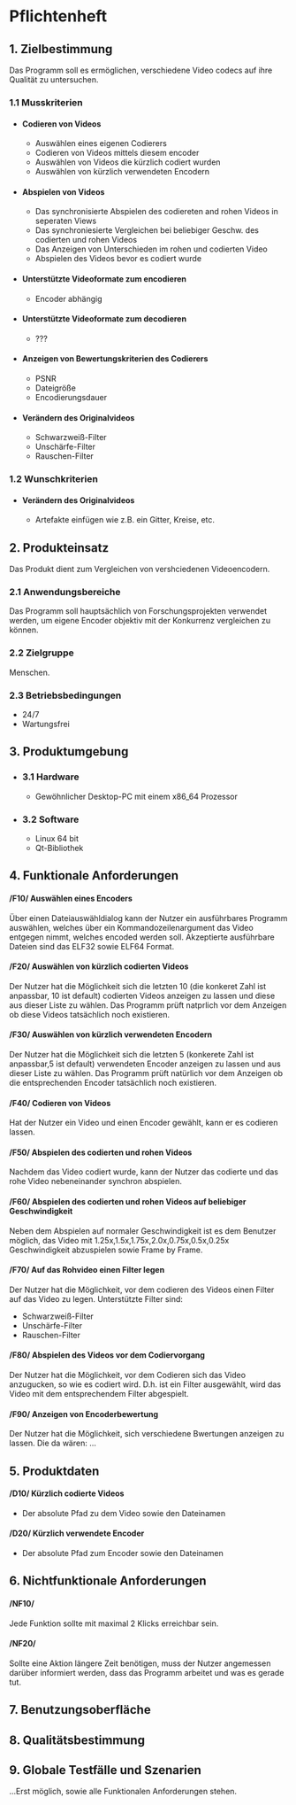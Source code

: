 # Pflichtenheft
## 1. Zielbestimmung
Das Programm soll es ermöglichen, verschiedene Video codecs auf ihre Qualität zu untersuchen.
### 1.1 Musskriterien
* #### Codieren von Videos
    * Auswählen eines eigenen Codierers
    * Codieren von Videos mittels diesem encoder
    * Auswählen von Videos die kürzlich codiert wurden
    * Auswählen von kürzlich verwendeten Encodern


* #### Abspielen von Videos
    * Das synchronisierte Abspielen des codiereten and rohen Videos in seperaten Views
    * Das synchroniesierte Vergleichen bei beliebiger Geschw. des codierten und rohen Videos
    * Das Anzeigen von Unterschieden im rohen und codierten Video
    * Abspielen des Videos bevor es codiert wurde


* #### Unterstützte Videoformate zum encodieren
    * Encoder abhängig


* #### Unterstützte Videoformate zum decodieren
    * ???


* #### Anzeigen von Bewertungskriterien des Codierers
    * PSNR
    * Dateigröße
    * Encodierungsdauer


* #### Verändern des Originalvideos
    * Schwarzweiß-Filter
    * Unschärfe-Filter
    * Rauschen-Filter

### 1.2 Wunschkriterien

* #### Verändern des Originalvideos
   * Artefakte einfügen wie z.B. ein Gitter, Kreise, etc.

## 2. Produkteinsatz
Das Produkt dient zum Vergleichen von vershciedenen Videoencodern.
### 2.1 Anwendungsbereiche
Das Programm soll hauptsächlich von Forschungsprojekten verwendet werden, um eigene Encoder
objektiv mit der Konkurrenz vergleichen zu können.
### 2.2 Zielgruppe
Menschen.
### 2.3 Betriebsbedingungen
* 24/7
* Wartungsfrei


## 3. Produktumgebung
* ### 3.1 Hardware
    * Gewöhnlicher Desktop-PC mit einem x86_64 Prozessor


* ### 3.2 Software
    * Linux 64 bit
    * Qt-Bibliothek

## 4. Funktionale Anforderungen

#### /F10/ Auswählen eines Encoders
Über einen Dateiauswähldialog kann der Nutzer ein ausführbares Programm auswählen, welches
über ein Kommandozeilenargument das Video entgegen nimmt, welches encoded werden soll.
Akzeptierte ausführbare Dateien sind das ELF32 sowie ELF64 Format.

#### /F20/ Auswählen von kürzlich codierten Videos
Der Nutzer hat die Möglichkeit sich die letzten 10 (die konkeret Zahl ist anpassbar, 10 ist
default) codierten Videos anzeigen zu lassen und diese aus dieser Liste zu wählen. Das
Programm prüft natprlich vor dem Anzeigen ob diese Videos tatsächlich noch existieren.

#### /F30/ Auswählen von kürzlich verwendeten Encodern
Der Nutzer hat die Möglichkeit sich die letzten 5 (konkerete Zahl ist anpassbar,5 ist default)
verwendeten Encoder anzeigen zu lassen und aus dieser Liste zu wählen. Das Programm prüft
natürlich vor dem Anzeigen ob die entsprechenden Encoder tatsächlich noch existieren.

#### /F40/ Codieren von Videos
Hat der Nutzer ein Video und einen Encoder gewählt, kann er es codieren lassen.

#### /F50/ Abspielen des codierten und rohen Videos
Nachdem das Video codiert wurde, kann der Nutzer das codierte und das rohe Video nebeneinander
synchron abspielen.

#### /F60/ Abspielen des codierten und rohen Videos auf beliebiger Geschwindigkeit
Neben dem Abspielen auf normaler Geschwindigkeit ist es dem Benutzer möglich, das Video mit
1.25x,1.5x,1.75x,2.0x,0.75x,0.5x,0.25x Geschwindigkeit abzuspielen sowie Frame by Frame.

#### /F70/ Auf das Rohvideo einen Filter legen
Der Nutzer hat die Möglichkeit, vor dem codieren des Videos einen Filter auf das Video zu
legen. Unterstützte Filter sind:
   * Schwarzweiß-Filter
   * Unschärfe-Filter
   * Rauschen-Filter

####  /F80/ Abspielen des Videos vor dem Codiervorgang
Der Nutzer hat die Möglichkeit, vor dem Codieren sich das Video anzugucken, so wie
es codiert wird. D.h. ist ein Filter ausgewählt, wird das Video mit dem entsprechendem
Filter abgespielt.

#### /F90/ Anzeigen von Encoderbewertung
Der Nutzer hat die Möglichkeit, sich verschiedene Bwertungen anzeigen zu lassen.
Die da wären: ...

## 5. Produktdaten

#### /D10/ Kürzlich codierte Videos
   * Der absolute Pfad zu dem Video sowie den Dateinamen

#### /D20/ Kürzlich verwendete Encoder
   * Der absolute Pfad zum Encoder sowie den Dateinamen

## 6. Nichtfunktionale Anforderungen

#### /NF10/
Jede Funktion sollte mit maximal 2 Klicks erreichbar sein.

#### /NF20/
Sollte eine Aktion längere Zeit benötigen, muss der Nutzer angemessen darüber informiert werden,
dass das Programm arbeitet und was es gerade tut.

## 7. Benutzungsoberfläche

## 8. Qualitätsbestimmung

## 9. Globale Testfälle und Szenarien
...Erst möglich, sowie alle Funktionalen Anforderungen stehen.

